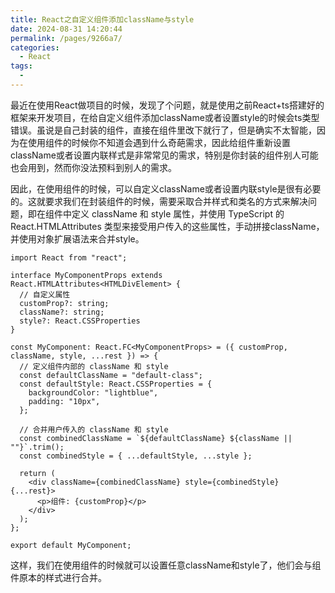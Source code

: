 ```yaml
---
title: React之自定义组件添加className与style
date: 2024-08-31 14:20:44
permalink: /pages/9266a7/
categories:
  - React
tags:
  - 
---
```

最近在使用React做项目的时候，发现了个问题，就是使用之前React+ts搭建好的框架来开发项目，在给自定义组件添加className或者设置style的时候会ts类型错误。虽说是自己封装的组件，直接在组件里改下就行了，但是确实不太智能，因为在使用组件的时候你不知道会遇到什么奇葩需求，因此给组件重新设置className或者设置内联样式是非常常见的需求，特别是你封装的组件别人可能也会用到，然而你没法预料到别人的需求。

因此，在使用组件的时候，可以自定义className或者设置内联style是很有必要的。这就要求我们在封装组件的时候，需要采取合并样式和类名的方式来解决问题，即在组件中定义 className 和 style 属性，并使用 TypeScript 的 React.HTMLAttributes 类型来接受用户传入的这些属性，手动拼接className，并使用对象扩展语法来合并style。

```tsx
import React from "react";

interface MyComponentProps extends React.HTMLAttributes<HTMLDivElement> {
  // 自定义属性
  customProp?: string;
  className?: string;
  style?: React.CSSProperties
}

const MyComponent: React.FC<MyComponentProps> = ({ customProp, className, style, ...rest }) => {
  // 定义组件内部的 className 和 style
  const defaultClassName = "default-class";
  const defaultStyle: React.CSSProperties = {
    backgroundColor: "lightblue",
    padding: "10px",
  };

  // 合并用户传入的 className 和 style
  const combinedClassName = `${defaultClassName} ${className || ""}`.trim();
  const combinedStyle = { ...defaultStyle, ...style };

  return (
    <div className={combinedClassName} style={combinedStyle} {...rest}>
      <p>组件: {customProp}</p>
    </div>
  );
};

export default MyComponent;

```
这样，我们在使用组件的时候就可以设置任意className和style了，他们会与组件原本的样式进行合并。